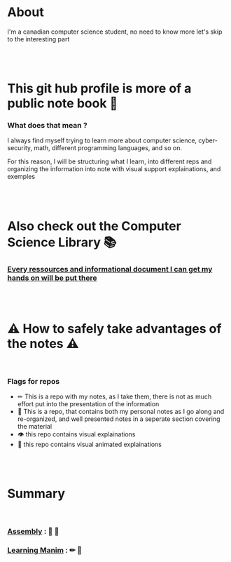 # About

I'm a canadian computer science student, no need to know more let's skip to the interesting part

<br />
<br />


# This git hub profile is  more of a public note book 📕

### What does that mean ?

I always find myself trying to learn more about computer science, cyber-security, math, different programming languages, and so on.

For this reason, I will be structuring what I learn, into different reps and organizing the information into note with visual support explainations, and exemples

<br />
<br />

# Also check out the Computer Science Library 📚

### [Every ressources and informational document I can get my hands on will be put there](https://github.com/JacobJohnson089/The-Computer-Science-Library)


<br />
<br />

# ⚠ How to safely take advantages of the notes ⚠

<br />

### Flags for repos

- ✏ This is a repo with my notes, as I take them, there is not as much effort put into the presentation of the information 
- 📄 This is a repo, that contains both my personal notes as I go along and re-organized, and well presented notes in a seperate section covering the material
- 👁 this repo contains visual explainations
- 👀 this repo contains visual animated explainations 


<br />
<br />


# Summary

<br />

### [Assembly](https://github.com/JacobJohnson089/Learning-Assembly) : 📄 👀
### [Learning Manim](https://github.com/JacobJohnson089/Learning-Manim) : ✏ 👀

